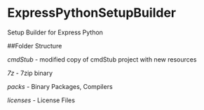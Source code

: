 ExpressPythonSetupBuilder
=========================

Setup Builder for Express Python

##Folder Structure

*cmdStub* - modified copy of cmdStub project with new resources

*7z* - 7zip binary

*packs* - Binary Packages, Compilers

*licenses* - License Files
